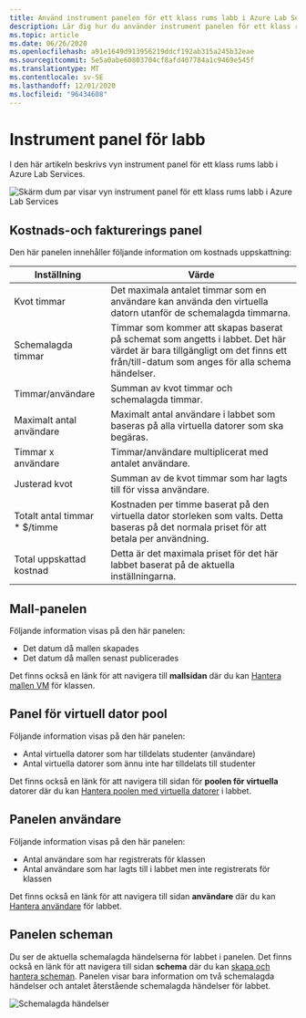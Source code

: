 ```yaml
---
title: Använd instrument panelen för ett klass rums labb i Azure Lab Services | Microsoft Docs
description: Lär dig hur du använder instrument panelen för ett klass rums labb i Azure Lab Services.
ms.topic: article
ms.date: 06/26/2020
ms.openlocfilehash: a91e1649d913956219ddcf192ab315a245b32eae
ms.sourcegitcommit: 5e5a0abe60803704cf8afd407784a1c9469e545f
ms.translationtype: MT
ms.contentlocale: sv-SE
ms.lasthandoff: 12/01/2020
ms.locfileid: "96434608"
---
```

# <a name="dashboard-for-labs"></a>Instrument panel för labb
I den här artikeln beskrivs vyn instrument panel för ett klass rums labb i Azure Lab Services. 

![Skärm dum par visar vyn instrument panel för ett klass rums labb i Azure Lab Services](./media/use-dashboard/dashboard.png)

## <a name="costs-and-billing-tile"></a>Kostnads-och fakturerings panel
Den här panelen innehåller följande information om kostnads uppskattning:

| Inställning | Värde | 
| ------- | ----- | 
| Kvot timmar | Det maximala antalet timmar som en användare kan använda den virtuella datorn utanför de schemalagda timmarna. |
| Schemalagda timmar | Timmar som kommer att skapas baserat på schemat som angetts i labbet. Det här värdet är bara tillgängligt om det finns ett från/till-datum som anges för alla schema händelser. |
| Timmar/användare | Summan av kvot timmar och schemalagda timmar. |
| Maximalt antal användare | Maximalt antal användare i labbet som baseras på alla virtuella datorer som ska begäras. |
| Timmar x användare | Timmar/användare multiplicerat med antalet användare. |
| Justerad kvot | Summan av de kvot timmar som har lagts till för vissa användare. |
| Totalt antal timmar * $/timme | Kostnaden per timme baserat på den virtuella dator storleken som valts. Detta baseras på det normala priset för att betala per användning. |
| Total uppskattad kostnad | Detta är det maximala priset för det här labbet baserat på de aktuella inställningarna. |

## <a name="template-tile"></a>Mall-panelen
Följande information visas på den här panelen:

- Det datum då mallen skapades 
- Det datum då mallen senast publicerades 

Det finns också en länk för att navigera till **mallsidan** där du kan [Hantera mallen VM](how-to-create-manage-template.md) för klassen. 

## <a name="virtual-machine-pool-tile"></a>Panel för virtuell dator pool

Följande information visas på den här panelen:

- Antal virtuella datorer som har tilldelats studenter (användare)
- Antal virtuella datorer som ännu inte har tilldelats till studenter

Det finns också en länk för att navigera till sidan för **poolen för virtuella** datorer där du kan [Hantera poolen med virtuella datorer](how-to-set-virtual-machine-passwords.md) i labbet. 

## <a name="users-tile"></a>Panelen användare

Följande information visas på den här panelen:

- Antal användare som har registrerats för klassen
- Antal användare som har lagts till i labbet men inte registrerats för klassen 

Det finns också en länk för att navigera till sidan **användare** där du kan [Hantera användare](how-to-configure-student-usage.md) för labbet. 

## <a name="schedules-tile"></a>Panelen scheman
Du ser de aktuella schemalagda händelserna för labbet i panelen. Det finns också en länk för att navigera till sidan **schema** där du kan [skapa och hantera scheman](how-to-create-schedules.md). Panelen visar bara information om två schemalagda händelser och antalet återstående schemalagda händelser för labbet. 

![Schemalagda händelser](./media/use-dashboard/scheduled-events.png)

